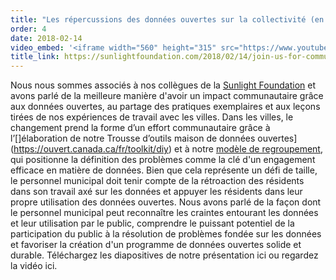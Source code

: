 ```yaml
---
title: "Les répercussions des données ouvertes sur la collectivité (en anglais)"
order: 4
date: 2018-02-14
video_embed: '<iframe width="560" height="315" src="https://www.youtube-nocookie.com/embed/LvXUkK0UKE8" frameborder="0" allow="accelerometer; encrypted-media; gyroscope; picture-in-picture" allowfullscreen></iframe>'
title_link: https://sunlightfoundation.com/2018/02/14/join-us-for-community-impact-with-open-data-two-models-from-canada-and-the-united-states/
---
```

Nous nous sommes associés à nos collègues de la [Sunlight Foundation](https://sunlightfoundation.com/) et avons parlé de la meilleure manière d'avoir un impact communautaire grâce aux données ouvertes, au partage des pratiques exemplaires et aux leçons tirées de nos expériences de travail avec les villes. Dans les villes, le changement prend la forme d’un effort communautaire grâce à l’[]élaboration de notre Trousse d’outils maison de données ouvertes](https://ouvert.canada.ca/fr/toolkit/diy) et à notre [modèle de regroupement](https://www.opennorth.ca/our-offer), qui positionne la définition des problèmes comme la clé d'un engagement efficace en matière de données. Bien que cela représente un défi de taille, le personnel municipal doit tenir compte de la rétroaction des résidents dans son travail axé sur les données et appuyer les résidents dans leur propre utilisation des données ouvertes. Nous avons parlé de la façon dont le personnel municipal peut reconnaître les craintes entourant les données et leur utilisation par le public, comprendre le puissant potentiel de la participation du public à la résolution de problèmes fondée sur les données et favoriser la création d'un programme de données ouvertes solide et durable. Téléchargez les diapositives de notre présentation ici ou regardez la vidéo ici.
